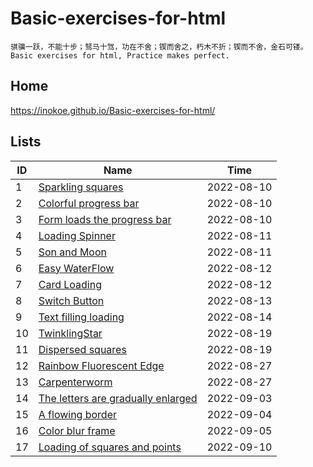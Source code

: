 # Basic-exercises-for-html
`骐骥一跃，不能十步；驽马十驾，功在不舍；锲而舍之，朽木不折；锲而不舍，金石可镂。`  
`Basic exercises for html, Practice makes perfect.`
## Home
https://inokoe.github.io/Basic-exercises-for-html/
## Lists
| ID  | Name                                                                                                                                | Time       |
| --- | ----------------------------------------------------------------------------------------------------------------------------------- | ---------- |
| 1   | [Sparkling squares](https://inokoe.github.io/Basic-exercises-for-html/Sparkling%20squares/)                                         | 2022-08-10 |
| 2   | [Colorful progress bar](https://inokoe.github.io/Basic-exercises-for-html/Colorful%20progress%20bar/)                               | 2022-08-10 |
| 3   | [Form loads the progress bar](https://inokoe.github.io/Basic-exercises-for-html/Form%20loads%20the%20progress%20bar/)               | 2022-08-10 |
| 4   | [Loading Spinner](https://inokoe.github.io/Basic-exercises-for-html/Loading%20Spinner)                                              | 2022-08-11 |
| 5   | [Son and Moon](https://inokoe.github.io/Basic-exercises-for-html/Sun%20and%20Moon)                                                  | 2022-08-11 |
| 6   | [Easy WaterFlow](https://inokoe.github.io/Basic-exercises-for-html/Easy%20WaterFlow)                                                | 2022-08-12 |
| 7   | [Card Loading](https://inokoe.github.io/Basic-exercises-for-html/Card%20Loading)                                                    | 2022-08-12 |
| 8   | [Switch Button](https://inokoe.github.io/Basic-exercises-for-html/Switch%20Button)                                                  | 2022-08-13 |
| 9   | [Text filling loading](https://inokoe.github.io/Basic-exercises-for-html/Text%20filling%20loading)                                  | 2022-08-14 |
| 10  | [TwinklingStar](https://inokoe.github.io/Basic-exercises-for-html/TwinklingStar)                                                    | 2022-08-19 |
| 11  | [Dispersed squares](https://inokoe.github.io/Basic-exercises-for-html/Dispersed%20squares)                                          | 2022-08-19 |
| 12  | [Rainbow Fluorescent Edge](https://inokoe.github.io/Basic-exercises-for-html/Rainbow%20Fluorescent%20Edge)                          | 2022-08-27 |
| 13  | [Carpenterworm](https://inokoe.github.io/Basic-exercises-for-html/Carpenterworm)                                                    | 2022-08-27 |
| 14  | [The letters are gradually enlarged](https://inokoe.github.io/Basic-exercises-for-html/The%20letters%20are%20gradually%20enlarged/) | 2022-09-03 |
| 15  | [A flowing border](https://inokoe.github.io/Basic-exercises-for-html/A%20flowing%20border/)                                         | 2022-09-04 |
| 16  | [Color blur frame](https://inokoe.github.io/Basic-exercises-for-html/Color%20blur%20frame/)                                         | 2022-09-05 |
| 17  | [Loading of squares and points](https://inokoe.github.io/Basic-exercises-for-html/Loading%20of%20squares%20and%20points/)           | 2022-09-10 |